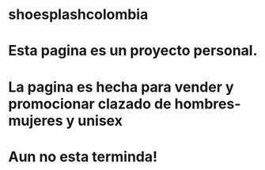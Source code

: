 # shoesplashcolombia

# Esta pagina es un proyecto personal.

# La pagina es hecha para vender y promocionar clazado de hombres-mujeres y unisex

# Aun no esta terminda!
